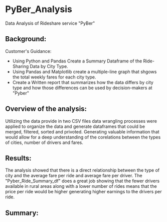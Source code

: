 # PyBer_Analysis
Data Analysis of Rideshare service "PyBer" 

## Background:
Customer's Guidance:
* Using Python and Pandas Create a Summary Dataframe of the Ride-Sharing Data by City Type.
* Using Pandas and Matplotlib create a multiple-line graph that shgows the total weekly fares for each city type.
* Create a Written report that summarizes how the data differs by city type and how those differences can be used by decision-makers at "Pyber"

## Overview of the analysis:
Utilizing the data provide in two CSV files data wrangling processes were applied to organize the data and generate dataframes that could be merged, filtered, sorted and privoted. Generating valuable information that would allow for a deep understanding of the corelations between the types of cities, number of drivers and fares. 

## Results:
The analysis showed that there is a direct relationship between the type of city and the average fare per ride and average fare per driver. The "Pyber_Ride_Summary_df" does a great job showing that the fewer drivers available in rural areas along with a lower number of rides means that the price per ride would be higher generating higher earnings to the drivers per ride.  

## Summary:
